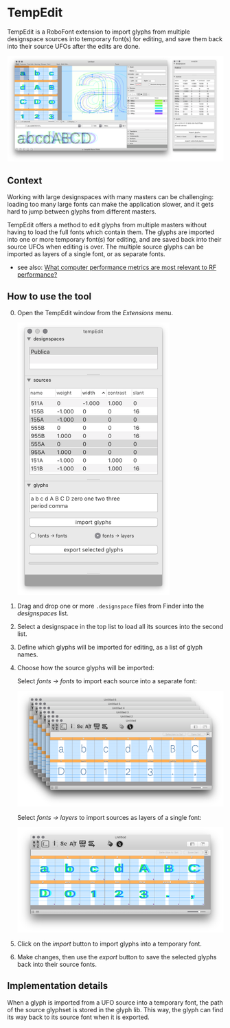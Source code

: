 TempEdit
========

TempEdit is a RoboFont extension to import glyphs from multiple designspace sources into temporary font(s) for editing, and save them back into their source UFOs after the edits are done.

![](imgs/tempedit-full.png)


Context
-------

Working with large designspaces with many masters can be challenging: loading too many large fonts can make the application slower, and it gets hard to jump between glyphs from different masters.

TempEdit offers a method to edit glyphs from multiple masters without having to load the full fonts which contain them. The glyphs are imported into one or more temporary font(s) for editing, and are saved back into their source UFOs when editing is over. The multiple source glyphs can be imported as layers of a single font, or as separate fonts.

- see also: [What computer performance metrics are most relevant to RF performance?](http://forum.robofont.com/topic/672/what-computer-performance-metrics-are-most-relevant-to-rf-performance)


How to use the tool
-------------------

0. Open the TempEdit window from the *Extensions* menu.

    ![](imgs/tempedit-tool.png)

1. Drag and drop one or more `.designspace` files from Finder into the *designspaces* list.

2. Select a designspace in the top list to load all its sources into the second list.

3. Define which glyphs will be imported for editing, as a list of glyph names.

4. Choose how the source glyphs will be imported:

    Select *fonts → fonts* to import each source into a separate font: 

    ![](imgs/tempedit-fonts-fonts.png)

    Select *fonts → layers* to import sources as layers of a single font:

    ![](imgs/tempedit-fonts-layers.png)

5. Click on the *import* button to import glyphs into a temporary font.

6. Make changes, then use the *export* button to save the selected glyphs back into their source fonts.


Implementation details
----------------------

When a glyph is imported from a UFO source into a temporary font, the path of the source glyphset is stored in the glyph lib. This way, the glyph can find its way back to its source font when it is exported.
